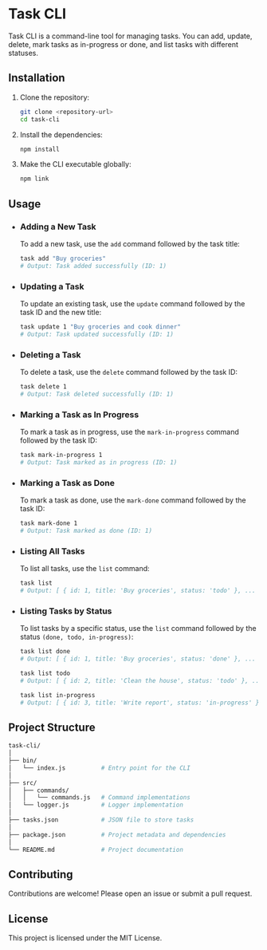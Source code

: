 # Task CLI

Task CLI is a command-line tool for managing tasks. You can add, update, delete, mark tasks as in-progress or done, and list tasks with different statuses.

## Installation

1. Clone the repository:

   ```sh
   git clone <repository-url>
   cd task-cli
   ```

2. Install the dependencies:
    ```sh
    npm install
    ```

3. Make the CLI executable globally:
    ```sh
    npm link
    ```

## Usage

- ### Adding a New Task
    To add a new task, use the `add` command followed by the task title:

    ```sh
    task add "Buy groceries"
    # Output: Task added successfully (ID: 1)
    ```

- ### Updating a Task
    To update an existing task, use the `update` command followed by the task ID and the new title:
    ```sh
    task update 1 "Buy groceries and cook dinner"
    # Output: Task updated successfully (ID: 1)
    ```

- ### Deleting a Task
    To delete a task, use the `delete` command followed by the task ID:
    ```sh
    task delete 1
    # Output: Task deleted successfully (ID: 1)
    ```

- ### Marking a Task as In Progress
    To mark a task as in progress, use the `mark-in-progress` command followed by the task ID:
    ```sh
    task mark-in-progress 1
    # Output: Task marked as in progress (ID: 1)
    ```

- ### Marking a Task as Done
    To mark a task as done, use the `mark-done` command followed by the task ID:
    ```sh
    task mark-done 1
    # Output: Task marked as done (ID: 1)
    ```

- ### Listing All Tasks
    To list all tasks, use the `list` command:
    ```sh
    task list
    # Output: [ { id: 1, title: 'Buy groceries', status: 'todo' }, ... ]
    ```

- ### Listing Tasks by Status
    To list tasks by a specific status, use the `list` command followed by the status `(done, todo, in-progress)`:
    ```sh
    task list done
    # Output: [ { id: 1, title: 'Buy groceries', status: 'done' }, ... ]

    task list todo
    # Output: [ { id: 2, title: 'Clean the house', status: 'todo' }, ... ]

    task list in-progress
    # Output: [ { id: 3, title: 'Write report', status: 'in-progress' }, ... ]
    ```

## Project Structure
```sh
task-cli/
│
├── bin/
│   └── index.js          # Entry point for the CLI
│
├── src/
│   ├── commands/
│   │   └── commands.js   # Command implementations
│   └── logger.js         # Logger implementation
│
├── tasks.json            # JSON file to store tasks
│
├── package.json          # Project metadata and dependencies
│
└── README.md             # Project documentation
```

## Contributing
Contributions are welcome! Please open an issue or submit a pull request.

## License
This project is licensed under the MIT License.
